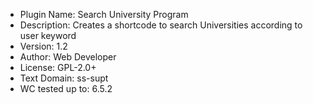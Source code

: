 * Plugin Name: Search University Program
* Description: Creates a shortcode to search Universities according to user keyword
* Version: 1.2
* Author: Web Developer
* License: GPL-2.0+
* Text Domain: ss-supt
* WC tested up to: 6.5.2
